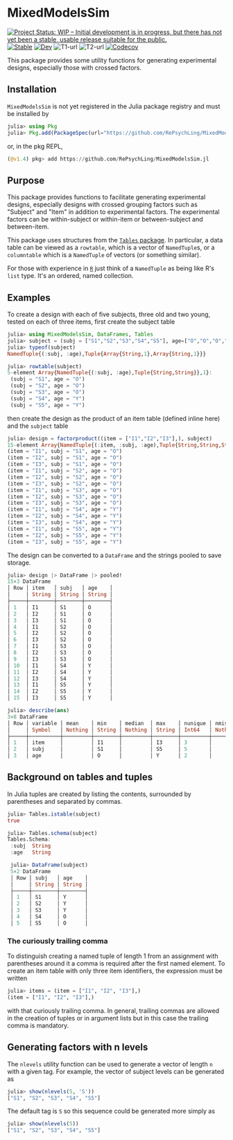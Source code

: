 # MixedModelsSim

[![Project Status: WIP – Initial development is in progress, but there has not yet been a stable, usable release suitable for the public.](https://www.repostatus.org/badges/latest/wip.svg)](https://www.repostatus.org/#wip)
[![Stable](https://img.shields.io/badge/docs-stable-blue.svg)](https://RePsychLing.github.io/MixedModelsSim.jl/stable)
[![Dev](https://img.shields.io/badge/docs-dev-blue.svg)](https://RePsychLing.github.io/MixedModelsSim.jl/dev)
![T1-url][T1-img]
![T2-url][T2-img]
[![Codecov](https://codecov.io/gh/RePsychLing/MixedModelsSim.jl/branch/master/graph/badge.svg)](https://codecov.io/gh/RePsychLing/MixedModelsSim.jl)

This package provides some utility functions for generating experimental designs, especially those with crossed factors.

## Installation

`MixedModelsSim` is not yet registered in the Julia package registry and must be installed by
```julia
julia> using Pkg
julia> Pkg.add(PackageSpec(url="https://github.com/RePsychLing/MixedModelsSim.jl"))
```
or, in the pkg REPL,
```julia
(@v1.4) pkg> add https://github.com/RePsychLing/MixedModelsSim.jl
```

## Purpose

This package provides functions to facilitate generating experimental designs, especially designs with crossed grouping factors such as "Subject" and "Item" in addition to experimental factors.  The experimental factors can be within-subject or within-item or between-subject and between-item.

This package uses structures from the [`Tables` package](https://github.com/JuliaData/Tables).  In particular, a data table can be viewed as a `rowtable`, which is a vector of `NamedTuple`s, or a `columntable` which is a `NamedTuple` of vectors (or something similar).

For those with experience in [`R`](https://www.r-project.org) just think of a `NamedTuple` as being like R's `list` type.  It's an ordered, named collection.

## Examples

To create a design with each of five subjects, three old and two young, tested on each of three items, first create the subject table
```julia
julia> using MixedModelsSim, DataFrames, Tables
julia> subject = (subj = ["S1","S2","S3","S4","S5"], age=["O","O","O","Y","Y"]);
julia> typeof(subject)
NamedTuple{(:subj, :age),Tuple{Array{String,1},Array{String,1}}}

julia> rowtable(subject)
5-element Array{NamedTuple{(:subj, :age),Tuple{String,String}},1}:
 (subj = "S1", age = "O")
 (subj = "S2", age = "O")
 (subj = "S3", age = "O")
 (subj = "S4", age = "Y")
 (subj = "S5", age = "Y")
 ```
 then create the design as the product of an item table (defined inline here) and the `subject` table
 ```julia
julia> design = factorproduct((item = ["I1","I2","I3"],), subject)
15-element Array{NamedTuple{(:item, :subj, :age),Tuple{String,String,String}},1}:
 (item = "I1", subj = "S1", age = "O")
 (item = "I2", subj = "S1", age = "O")
 (item = "I3", subj = "S1", age = "O")
 (item = "I1", subj = "S2", age = "O")
 (item = "I2", subj = "S2", age = "O")
 (item = "I3", subj = "S2", age = "O")
 (item = "I1", subj = "S3", age = "O")
 (item = "I2", subj = "S3", age = "O")
 (item = "I3", subj = "S3", age = "O")
 (item = "I1", subj = "S4", age = "Y")
 (item = "I2", subj = "S4", age = "Y")
 (item = "I3", subj = "S4", age = "Y")
 (item = "I1", subj = "S5", age = "Y")
 (item = "I2", subj = "S5", age = "Y")
 (item = "I3", subj = "S5", age = "Y")
```

The design can be converted to a `DataFrame` and the strings pooled to save storage.
```julia
julia> design |> DataFrame |> pooled!
15×3 DataFrame
│ Row │ item   │ subj   │ age    │
│     │ String │ String │ String │
├─────┼────────┼────────┼────────┤
│ 1   │ I1     │ S1     │ O      │
│ 2   │ I2     │ S1     │ O      │
│ 3   │ I3     │ S1     │ O      │
│ 4   │ I1     │ S2     │ O      │
│ 5   │ I2     │ S2     │ O      │
│ 6   │ I3     │ S2     │ O      │
│ 7   │ I1     │ S3     │ O      │
│ 8   │ I2     │ S3     │ O      │
│ 9   │ I3     │ S3     │ O      │
│ 10  │ I1     │ S4     │ Y      │
│ 11  │ I2     │ S4     │ Y      │
│ 12  │ I3     │ S4     │ Y      │
│ 13  │ I1     │ S5     │ Y      │
│ 14  │ I2     │ S5     │ Y      │
│ 15  │ I3     │ S5     │ Y      │

julia> describe(ans)
3×8 DataFrame
│ Row │ variable │ mean    │ min    │ median  │ max    │ nunique │ nmissing │ eltype   │
│     │ Symbol   │ Nothing │ String │ Nothing │ String │ Int64   │ Nothing  │ DataType │
├─────┼──────────┼─────────┼────────┼─────────┼────────┼─────────┼──────────┼──────────┤
│ 1   │ item     │         │ I1     │         │ I3     │ 3       │          │ String   │
│ 2   │ subj     │         │ S1     │         │ S5     │ 5       │          │ String   │
│ 3   │ age      │         │ O      │         │ Y      │ 2       │          │ String   │
```

## Background on tables and tuples

In Julia tuples are created by listing the contents, surrounded by parentheses and separated by commas.

```julia
julia> Tables.istable(subject)
true

julia> Tables.schema(subject)
Tables.Schema:
 :subj  String
 :age   String

 julia> DataFrame(subject)
 5×2 DataFrame
 │ Row │ subj   │ age    │
 │     │ String │ String │
 ├─────┼────────┼────────┤
 │ 1   │ S1     │ Y      │
 │ 2   │ S2     │ Y      │
 │ 3   │ S3     │ Y      │
 │ 4   │ S4     │ O      │
 │ 5   │ S5     │ O      │
 ```
### The curiously trailing comma

To distinguish creating a named tuple of length 1 from an assignment with parentheses around it a comma is required after the first named element.  To create an item table with only three item identifiers, the expression must be written
```julia
julia> items = (item = ["I1", "I2", "I3"],)
(item = ["I1", "I2", "I3"],)
```
with that curiously trailing comma.  In general, trailing commas are allowed in the creation of tuples or in argument lists but in this case the trailing comma is mandatory.

## Generating factors with n levels

The `nlevels` utility function can be used to generate a vector of length `n` with a given tag.  For example, the vector of subject levels can be generated as
```julia
julia> show(nlevels(5, 'S'))
["S1", "S2", "S3", "S4", "S5"]
```
The default tag is `S` so this sequence could be generated more simply as
```julia
julia> show(nlevels(5))
["S1", "S2", "S3", "S4", "S5"]
```

[T1-img]: https://github.com/JuliaStats/MixedModels.jl/workflows/Tier1/badge.svg
[T1-url]: https://github.com/JuliaStats/MixedModels.jl/actions?workflow=Tier1

[T2-img]: https://github.com/JuliaStats/MixedModels.jl/workflows/Tier2/badge.svg
[T2-url]: https://github.com/JuliaStats/MixedModels.jl/actions?workflow=Tier2
